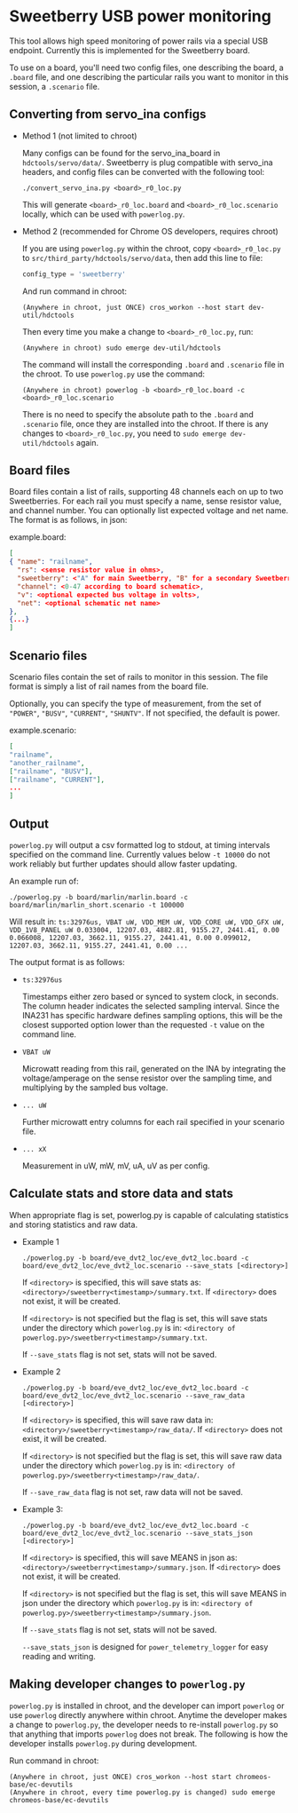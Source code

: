 # Sweetberry USB power monitoring

This tool allows high speed monitoring of power rails via a special USB
endpoint. Currently this is implemented for the Sweetberry board.

To use on a board, you'll need two config files, one describing the board, a
`.board` file, and one describing the particular rails you want to monitor in
this session, a `.scenario` file.

## Converting from servo_ina configs

-   Method 1 (not limited to chroot)

    Many configs can be found for the servo_ina_board in `hdctools/servo/data/`.
    Sweetberry is plug compatible with servo_ina headers, and config files can
    be converted with the following tool:

    ```
    ./convert_servo_ina.py <board>_r0_loc.py
    ```

    This will generate `<board>_r0_loc.board` and `<board>_r0_loc.scenario`
    locally, which can be used with `powerlog.py`.

-   Method 2 (recommended for Chrome OS developers, requires chroot)

    If you are using `powerlog.py` within the chroot, copy `<board>_r0_loc.py`
    to `src/third_party/hdctools/servo/data`, then add this line to file:

    ```python
    config_type = 'sweetberry'
    ```

    And run command in chroot:

    ```
    (Anywhere in chroot, just ONCE) cros_workon --host start dev-util/hdctools
    ```

    Then every time you make a change to `<board>_r0_loc.py`, run:

    ```
    (Anywhere in chroot) sudo emerge dev-util/hdctools
    ```

    The command will install the corresponding `.board` and `.scenario` file in
    the chroot. To use `powerlog.py` use the command:

    ```
    (Anywhere in chroot) powerlog -b <board>_r0_loc.board -c <board>_r0_loc.scenario
    ```

    There is no need to specify the absolute path to the `.board` and
    `.scenario` file, once they are installed into the chroot. If there is any
    changes to `<board>_r0_loc.py`, you need to `sudo emerge dev-util/hdctools`
    again.

## Board files

Board files contain a list of rails, supporting 48 channels each on up to two
Sweetberries. For each rail you must specify a name, sense resistor value, and
channel number. You can optionally list expected voltage and net name. The
format is as follows, in json:

example.board:

```json
[
{ "name": "railname",
  "rs": <sense resistor value in ohms>,
  "sweetberry": <"A" for main Sweetberry, "B" for a secondary Sweetberry>,
  "channel": <0-47 according to board schematic>,
  "v": <optional expected bus voltage in volts>,
  "net": <optional schematic net name>
},
{...}
]
```

## Scenario files

Scenario files contain the set of rails to monitor in this session. The file
format is simply a list of rail names from the board file.

Optionally, you can specify the type of measurement, from the set of `"POWER"`,
`"BUSV"`, `"CURRENT"`, `"SHUNTV"`. If not specified, the default is power.

example.scenario:

```json
[
"railname",
"another_railname",
["railname", "BUSV"],
["railname", "CURRENT"],
...
]
```

## Output

`powerlog.py` will output a csv formatted log to stdout, at timing intervals
specified on the command line. Currently values below `-t 10000` do not work
reliably but further updates should allow faster updating.

An example run of:

```
./powerlog.py -b board/marlin/marlin.board -c board/marlin/marlin_short.scenario -t 100000
```

Will result in: `ts:32976us, VBAT uW, VDD_MEM uW, VDD_CORE uW, VDD_GFX uW,
VDD_1V8_PANEL uW 0.033004, 12207.03, 4882.81, 9155.27, 2441.41, 0.00 0.066008,
12207.03, 3662.11, 9155.27, 2441.41, 0.00 0.099012, 12207.03, 3662.11, 9155.27,
2441.41, 0.00 ...`

The output format is as follows:

-   `ts:32976us`

    Timestamps either zero based or synced to system clock, in seconds. The
    column header indicates the selected sampling interval. Since the INA231 has
    specific hardware defines sampling options, this will be the closest
    supported option lower than the requested `-t` value on the command line.

-   `VBAT uW`

    Microwatt reading from this rail, generated on the INA by integrating the
    voltage/amperage on the sense resistor over the sampling time, and
    multiplying by the sampled bus voltage.

-   `... uW`

    Further microwatt entry columns for each rail specified in your scenario
    file.

-   `... xX`

    Measurement in uW, mW, mV, uA, uV as per config.

## Calculate stats and store data and stats

When appropriate flag is set, powerlog.py is capable of calculating statistics
and storing statistics and raw data.

-   Example 1

    ```
    ./powerlog.py -b board/eve_dvt2_loc/eve_dvt2_loc.board -c board/eve_dvt2_loc/eve_dvt2_loc.scenario --save_stats [<directory>]
    ```

    If `<directory>` is specified, this will save stats as:
    `<directory>/sweetberry<timestamp>/summary.txt`. If `<directory>` does not
    exist, it will be created.

    If `<directory>` is not specified but the flag is set, this will save stats
    under the directory which `powerlog.py` is in: `<directory of
    powerlog.py>/sweetberry<timestamp>/summary.txt`.

    If `--save_stats` flag is not set, stats will not be saved.

-   Example 2

    ```
    ./powerlog.py -b board/eve_dvt2_loc/eve_dvt2_loc.board -c board/eve_dvt2_loc/eve_dvt2_loc.scenario --save_raw_data [<directory>]
    ```

    If `<directory>` is specified, this will save raw data in:
    `<directory>/sweetberry<timestamp>/raw_data/`. If `<directory>` does not
    exist, it will be created.

    If `<directory>` is not specified but the flag is set, this will save raw
    data under the directory which `powerlog.py` is in: `<directory of
    powerlog.py>/sweetberry<timestamp>/raw_data/`.

    If `--save_raw_data` flag is not set, raw data will not be saved.

-   Example 3:

    ```
    ./powerlog.py -b board/eve_dvt2_loc/eve_dvt2_loc.board -c board/eve_dvt2_loc/eve_dvt2_loc.scenario --save_stats_json [<directory>]
    ```

    If `<directory>` is specified, this will save MEANS in json as:
    `<directory>/sweetberry<timestamp>/summary.json`. If `<directory>` does not
    exist, it will be created.

    If `<directory>` is not specified but the flag is set, this will save MEANS
    in json under the directory which `powerlog.py` is in: `<directory of
    powerlog.py>/sweetberry<timestamp>/summary.json`.

    If `--save_stats` flag is not set, stats will not be saved.

    `--save_stats_json` is designed for `power_telemetry_logger` for easy
    reading and writing.

## Making developer changes to `powerlog.py`

`powerlog.py` is installed in chroot, and the developer can import `powerlog` or
use `powerlog` directly anywhere within chroot. Anytime the developer makes a
change to `powerlog.py`, the developer needs to re-install `powerlog.py` so that
anything that imports `powerlog` does not break. The following is how the
developer installs `powerlog.py` during development.

Run command in chroot:

```
(Anywhere in chroot, just ONCE) cros_workon --host start chromeos-base/ec-devutils
(Anywhere in chroot, every time powerlog.py is changed) sudo emerge chromeos-base/ec-devutils
```
